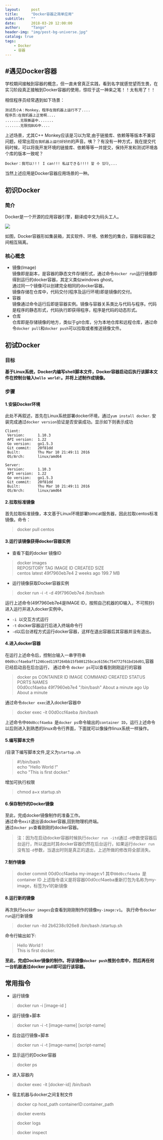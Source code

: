 ```yaml
---
layout:     post
title:      "Docker容器之简单应用"
subtitle:   ""
date:       2018-03-20 12:00:00
author:     "Tango"
header-img: "img/post-bg-universe.jpg"
catalog: true
tags:   
    - Docker
    - 容器
---
```


#遇见Docker容器
---

学校期间接触到容器的概念，但一直未曾真正实践，看到名字就感觉望而生畏，在实习阶段真正接触到Docker容器的使用，惊叹于这一神来之笔！！太有用了！！  

相信程序员经常遇到如下场景：

```
测试员小A：Monkey，程序在我机器上运行不了....
程序员:在我机器上正常啊....
.......无限撕逼中.......
.......无限找BUG中....

```
上述场景，尤其C++ Monkey应该是习以为常,由于链接库、依赖等等版本不兼容问题，经常出现`在我机器上运行好好的`的声音。咦？？有没有一种方式，我在提交代码时候，可以将我开发环境的链接库、依赖等等一并提交，保持开发和测试环境各个库的版本一致呢？

```
Docker：我可以!!！ I can!!! 私はできる!!!! 할 수 있다,...
```
当然上述应用是Docker容器应用场景的一种。

## 初识Docker

### 简介
Docker是一个开源的应用容器引擎，翻译成中文为码头工人。  

![](/img/in-post/post-2018-06-25-docker.jpg)  

如图，Docker容器形如集装箱，其实软件、环境、依赖包的集合，容器和容器之间相互隔离。

### 核心概念

- 镜像(Image)  
  镜像即是副本，是容器的静态文件存储形式，通过命令`docker run`运行镜像即得到运行的docker容器，其定义类似windows ghost。  
  通过同一个镜像可以创建完全相同的docker容器。   
  镜像存储在仓库中，代码交付(程序及运行环境)即是镜像的交付。
- 容器  
  镜像通过命令运行后即是容器实例。镜像与容器关系类比与代码与程序。代码是程序的静态形式，代码执行即获得程序，程序是代码的动态形式。
- 仓库  
  仓库即是存储镜像的地方，类似于git仓库，分为本地仓库和远程仓库，通过命令`docker pull`和`docker push`可以拉取或者推送镜像文件。 


## 初试Docker
### 目标
**基于Linux系统，Docker内编写shell脚本文件，Docker容器启动后执行该脚本文件在控制台输入`hello world!`。并将上述制作成镜像。**

### 步骤
#### 1.安装Docker环境
此处不再叙述，首先在Linux系统部署docker环境，通过`yum install docker`.
安装完成通过`docker version`验证是否安装成功。显示如下则表示成功

```
Client:
 Version:      1.10.3
 API version:  1.22
 Go version:   go1.5.3
 Git commit:   20f81dd
 Built:        Thu Mar 10 21:49:11 2016
 OS/Arch:      linux/amd64

Server:
 Version:      1.10.3
 API version:  1.22
 Go version:   go1.5.3
 Git commit:   20f81dd
 Built:        Thu Mar 10 21:49:11 2016
 OS/Arch:      linux/amd64
``` 
#### 2.拉取标准镜像
首先拉取标准镜像，本文基于Linux环境部署tomcat服务器，因此拉取centos标准镜像。命令：  

>docker pull centos

#### 3.运行该镜像获得docker容器实例

- 查看下载的docker 镜像ID

> docker images  
	REPOSITORY                      TAG            IMAGE ID            CREATED             SIZE  
	centos                        latest         49f7960eb7e4        2 weeks ago         199.7 MB

- 运行镜像获取Docker容器实例


> docker run -i -t -d 49f7960eb7e4 /bin/bash
 

运行上述命令(49f7960eb7e4是IMAGE ID，按照自己机器的ID输入，不可照抄)进入运行并进入docker实例中。

 - `-i `以交互方式运行
 - `-t` docker容器运行后进入终端命令行
 - `-d`以后台进程方式运行docker容器，这样在退出容器后其容器并没有退出。

#### 4.进入docker容器
在运行上述命令后，控制台输入一串字符串`00d0ccf4aebaff1246ced1197264bb15fb80125bcac6156c754772f61bd16d01`,容器已经启动且在后台运行，
通过命令
`docker ps`可以查看到刚刚运行的容器  
> docker ps
CONTAINER ID      IMAGE        COMMAND        CREATED              STATUS              PORTS                                        NAMES  
00d0ccf4aeba     49f7960eb7e4   "/bin/bash"    About a minute ago   Up About a minute                                              

通过命令`docker exec`进入docker容器中

> docker exec -it 00d0ccf4aeba /bin/bash

上述命令中`00d0ccf4aeba `是`docker ps`命令输出的`container ID`，运行上述命令以后则进入到熟悉的linux命令行界面，下面就可以像操作linux系统一样操作。   

#### 5.编写脚本文件
/目录下编写脚本文件,定义为`startup.sh`
> \#!/bin/bash  
echo "Hello World !"  
echo "This is first docker."

增加可执行权限  
> chmod a+x startup.sh

#### 6.保存制作的Docker镜像
至此，完成docker镜像制作的准备工作。  
通过命令`exit`退出该docker容器,回到物理机终端。  
通过`docker ps`查看刚刚的docker容器。
>注：因为在启动docker容器时候执行`docker run -itd`通过`-d`参数使容器后台运行，所以退出时其docker容器仍然在后台运行，如果运行`docker run`没有加`-d`参数，当退出时则是真正的退出，上述所做的修改将全部消失。

#### 7.制作镜像
> docker commit 00d0ccf4aeba my-image:v1
其中`00d0ccf4aeba `是container ID
上述指令语义是将容器00d0ccf4aeba重新打包为名称为my-image，标签为v1的新镜像

#### 8.运行新的镜像
再次执行`docker images`会查看到刚刚制作的镜像`my-image:v1`。
执行命令`docker run`运行新镜像

> docker run -itd 2b6238c926e8 /bin/bash /startup.sh    

命令行输出如下:  
> Hello World !  
This is first docker.

**至此，完成Docker镜像的制作。将该镜像`docker push`推到仓库中，然后再任何一台机器通过docker pull即可运行该容器。**



## 常用指令

- 运行镜像

> docker run -i [image-id ]

- 运行镜像+脚本

> docker run -i -t [image-name] [script-name]

- 后台运行镜像+脚本

> docker run -i -t [image-name] [script-name]

- 显示运行的Docker容器

> docker ps 

- 进入容器内

> docker exec -it [docker-id] /bin/bash

- 宿主机器与docker之间复制文件

> docker cp host_path containerID:container_path
 
> docker events

> docker logs
> 
> docker inspect
> 